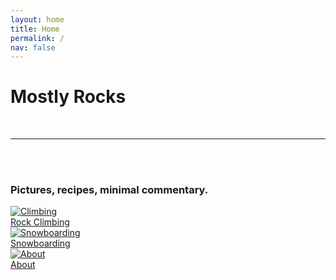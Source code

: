 ```yaml
---
layout: home
title: Home
permalink: /
nav: false
---
```


<div class="home-hero-section">
  <div class="header-content">
    <div class="header-content-inner">
      <h1>Mostly Rocks</h1>
      <br>
      <hr>
      <br>
      <br>
      <h3>Pictures, recipes, minimal commentary.</h3>
    </div>
  </div>
</div>

<div class="photo-grid">
  <a href="/rock-climbing" class="grid-item">
    <img src="https://images.mostlyrocks.com/home/climbing.jpeg" alt="Climbing">
    <div class="overlay-text">Rock Climbing</div> 
  </a>
  <a href="/snowboarding" class="grid-item">
    <img src="https://images.mostlyrocks.com/home/skiing.jpeg" alt="Snowboarding">
    <div class="overlay-text">Snowboarding</div>
  </a>
  <a href="/about" class="grid-item">
    <img src="https://images.mostlyrocks.com/home/about.jpeg" alt="About">
    <div class="overlay-text">About</div>
  </a>
  <!-- Add more grid items as needed -->
</div>

